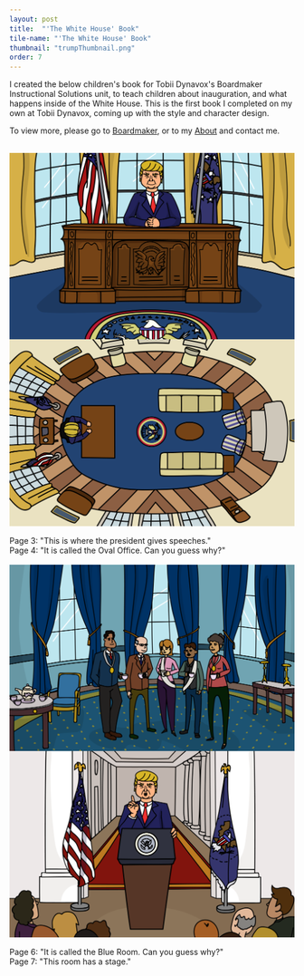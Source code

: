 ```yaml
---
layout: post
title:  "'The White House' Book"
tile-name: "'The White House' Book"
thumbnail: "trumpThumbnail.png"
order: 7
---
```


I created the below children's book for Tobii Dynavox's Boardmaker Instructional Solutions unit, to teach children about inauguration, and what happens inside of the White House. This is the first book I completed on my own at Tobii Dynavox, coming up with the style and character design.

To view more, please go to <a href="http://www.boardmakeronline.com/">Boardmaker</a>, or to my <a href="http://dianaconnolly.me/about.html">About</a> and contact me.

<br>

<div class="row">

  <div class="small-12 medium-6 large-6 columns">
    <img src="/img/trumpBook/png/trump3.png" alt="Hero Image">
  </div>

  <div class="small-12 medium-6 large-6 columns">
    <img src="/img/trumpBook/png/trump4.png" alt="Hero Image">
  </div>
  
</div>

<br>

<div class="row">

  <div class="small-12 medium-6 large-6 columns">
    Page 3: "This is where the president gives speeches."
  </div>

  <div class="small-12 medium-6 large-6 columns">
    Page 4: "It is called the Oval Office. Can you guess why?"
  </div>
  
</div>

<br>

<div class="row">

  <div class="small-12 medium-6 large-6 columns">
    <img src="/img/trumpBook/png/trump6.png" alt="Hero Image">
  </div>

  <div class="small-12 medium-6 large-6 columns">
    <img src="/img/trumpBook/png/trump7.png" alt="Hero Image">
  </div>
  
</div>

<br>

<div class="row">

  <div class="small-12 medium-6 large-6 columns">
    Page 6: "It is called the Blue Room. Can you guess why?"
  </div>

  <div class="small-12 medium-6 large-6 columns">
    Page 7: "This room has a stage."
  </div>
  
</div>

